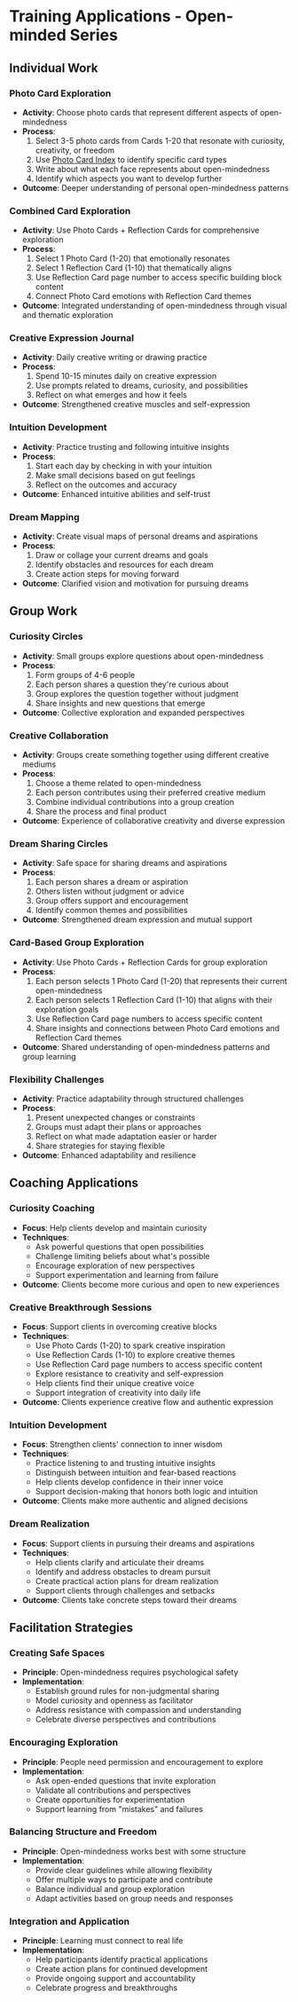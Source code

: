 # Training Applications - Open-minded Series

## Individual Work

### Photo Card Exploration
- **Activity**: Choose photo cards that represent different aspects of open-mindedness
- **Process**: 
  1. Select 3-5 photo cards from Cards 1-20 that resonate with curiosity, creativity, or freedom
  2. Use [Photo Card Index](PHOTO-CARDS-INDEX.md#open-minded-series) to identify specific card types
  3. Write about what each face represents about open-mindedness
  4. Identify which aspects you want to develop further
- **Outcome**: Deeper understanding of personal open-mindedness patterns

### Combined Card Exploration
- **Activity**: Use Photo Cards + Reflection Cards for comprehensive exploration
- **Process**:
  1. Select 1 Photo Card (1-20) that emotionally resonates
  2. Select 1 Reflection Card (1-10) that thematically aligns
  3. Use Reflection Card page number to access specific building block content
  4. Connect Photo Card emotions with Reflection Card themes
- **Outcome**: Integrated understanding of open-mindedness through visual and thematic exploration

### Creative Expression Journal
- **Activity**: Daily creative writing or drawing practice
- **Process**:
  1. Spend 10-15 minutes daily on creative expression
  2. Use prompts related to dreams, curiosity, and possibilities
  3. Reflect on what emerges and how it feels
- **Outcome**: Strengthened creative muscles and self-expression

### Intuition Development
- **Activity**: Practice trusting and following intuitive insights
- **Process**:
  1. Start each day by checking in with your intuition
  2. Make small decisions based on gut feelings
  3. Reflect on the outcomes and accuracy
- **Outcome**: Enhanced intuitive abilities and self-trust

### Dream Mapping
- **Activity**: Create visual maps of personal dreams and aspirations
- **Process**:
  1. Draw or collage your current dreams and goals
  2. Identify obstacles and resources for each dream
  3. Create action steps for moving forward
- **Outcome**: Clarified vision and motivation for pursuing dreams

## Group Work

### Curiosity Circles
- **Activity**: Small groups explore questions about open-mindedness
- **Process**:
  1. Form groups of 4-6 people
  2. Each person shares a question they're curious about
  3. Group explores the question together without judgment
  4. Share insights and new questions that emerge
- **Outcome**: Collective exploration and expanded perspectives

### Creative Collaboration
- **Activity**: Groups create something together using different creative mediums
- **Process**:
  1. Choose a theme related to open-mindedness
  2. Each person contributes using their preferred creative medium
  3. Combine individual contributions into a group creation
  4. Share the process and final product
- **Outcome**: Experience of collaborative creativity and diverse expression

### Dream Sharing Circles
- **Activity**: Safe space for sharing dreams and aspirations
- **Process**:
  1. Each person shares a dream or aspiration
  2. Others listen without judgment or advice
  3. Group offers support and encouragement
  4. Identify common themes and possibilities
- **Outcome**: Strengthened dream expression and mutual support

### Card-Based Group Exploration
- **Activity**: Use Photo Cards + Reflection Cards for group exploration
- **Process**:
  1. Each person selects 1 Photo Card (1-20) that represents their current open-mindedness
  2. Each person selects 1 Reflection Card (1-10) that aligns with their exploration goals
  3. Use Reflection Card page numbers to access specific content
  4. Share insights and connections between Photo Card emotions and Reflection Card themes
- **Outcome**: Shared understanding of open-mindedness patterns and group learning

### Flexibility Challenges
- **Activity**: Practice adaptability through structured challenges
- **Process**:
  1. Present unexpected changes or constraints
  2. Groups must adapt their plans or approaches
  3. Reflect on what made adaptation easier or harder
  4. Share strategies for staying flexible
- **Outcome**: Enhanced adaptability and resilience

## Coaching Applications

### Curiosity Coaching
- **Focus**: Help clients develop and maintain curiosity
- **Techniques**:
  - Ask powerful questions that open possibilities
  - Challenge limiting beliefs about what's possible
  - Encourage exploration of new perspectives
  - Support experimentation and learning from failure
- **Outcome**: Clients become more curious and open to new experiences

### Creative Breakthrough Sessions
- **Focus**: Support clients in overcoming creative blocks
- **Techniques**:
  - Use Photo Cards (1-20) to spark creative inspiration
  - Use Reflection Cards (1-10) to explore creative themes
  - Use Reflection Card page numbers to access specific content
  - Explore resistance to creativity and self-expression
  - Help clients find their unique creative voice
  - Support integration of creativity into daily life
- **Outcome**: Clients experience creative flow and authentic expression

### Intuition Development
- **Focus**: Strengthen clients' connection to inner wisdom
- **Techniques**:
  - Practice listening to and trusting intuitive insights
  - Distinguish between intuition and fear-based reactions
  - Help clients develop confidence in their inner voice
  - Support decision-making that honors both logic and intuition
- **Outcome**: Clients make more authentic and aligned decisions

### Dream Realization
- **Focus**: Support clients in pursuing their dreams and aspirations
- **Techniques**:
  - Help clients clarify and articulate their dreams
  - Identify and address obstacles to dream pursuit
  - Create practical action plans for dream realization
  - Support clients through challenges and setbacks
- **Outcome**: Clients take concrete steps toward their dreams

## Facilitation Strategies

### Creating Safe Spaces
- **Principle**: Open-mindedness requires psychological safety
- **Implementation**:
  - Establish ground rules for non-judgmental sharing
  - Model curiosity and openness as facilitator
  - Address resistance with compassion and understanding
  - Celebrate diverse perspectives and contributions

### Encouraging Exploration
- **Principle**: People need permission and encouragement to explore
- **Implementation**:
  - Ask open-ended questions that invite exploration
  - Validate all contributions and perspectives
  - Create opportunities for experimentation
  - Support learning from "mistakes" and failures

### Balancing Structure and Freedom
- **Principle**: Open-mindedness works best with some structure
- **Implementation**:
  - Provide clear guidelines while allowing flexibility
  - Offer multiple ways to participate and contribute
  - Balance individual and group exploration
  - Adapt activities based on group needs and responses

### Integration and Application
- **Principle**: Learning must connect to real life
- **Implementation**:
  - Help participants identify practical applications
  - Create action plans for continued development
  - Provide ongoing support and accountability
  - Celebrate progress and breakthroughs
